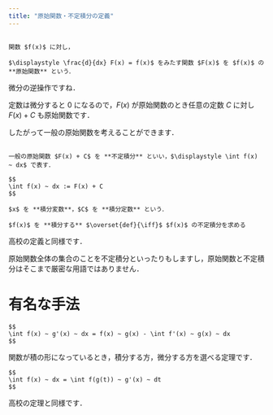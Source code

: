 ```yaml
---
title: "原始関数・不定積分の定義"
---
```


~~~definition:原始関数

関数 $f(x)$ に対し，

$\displaystyle \frac{d}{dx} F(x) = f(x)$ をみたす関数 $F(x)$ を $f(x)$ の **原始関数** という．

~~~

微分の逆操作ですね．

定数は微分すると $0$ になるので，$F(x)$ が原始関数のとき任意の定数 $C$ に対し $F(x) + C$ も原始関数です．

したがって一般の原始関数を考えることができます．

~~~definition:不定積分

一般の原始関数 $F(x) + C$ を **不定積分** といい，$\displaystyle \int f(x) ~ dx$ で表す．

$$
\int f(x) ~ dx := F(x) + C
$$

$x$ を **積分変数**，$C$ を **積分定数** という．

$f(x)$ を **積分する** $\overset{def}{\iff}$ $f(x)$ の不定積分を求める

~~~

高校の定義と同様です．

原始関数全体の集合のことを不定積分といったりもしますし，原始関数と不定積分はそこまで厳密な用語ではありません．

# 有名な手法

~~~theorem:部分積分法
$$
\int f(x) ~ g'(x) ~ dx = f(x) ~ g(x) - \int f'(x) ~ g(x) ~ dx
$$
~~~

関数が積の形になっているとき，積分する方，微分する方を選べる定理です．

~~~theorem:置換積分法
$$
\int f(x) ~ dx = \int f(g(t)) ~ g'(x) ~ dt
$$
~~~

高校の定理と同様です．
